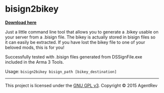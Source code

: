 # bisign2bikey

**[Download here](http://github.com/AgentRev/bisign2bikey/releases)**

Just a little command line tool that allows you to generate a .bikey usable on your server from a .bisign file. The bikey is actually stored in bisign files so it can easily be extracted. If you have lost the bikey file to one of your beloved mods, this is for you!

Successfully tested with .bisign files generated from DSSignFile.exe included in the Arma 3 Tools.

Usage: `bisign2bikey bisign_path [bikey_destination]`

---

This project is licensed under the [GNU GPL v3](http://www.tldrlegal.com/l/gpl3). Copyright © 2015 AgentRev
